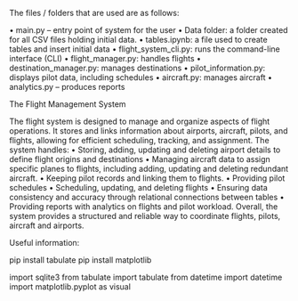 

The files / folders that are used are as follows: 

•	main.py – entry point of system for the user 
•	Data folder: a folder created for all CSV files holding initial data. 
•	tables.ipynb:  a file used to create tables and insert initial data
•	flight_system_cli.py: runs the command-line interface (CLI)
•	flight_manager.py: handles flights
•	destination_manager.py: manages destinations
•	pilot_information.py: displays pilot data, including schedules
•	aircraft.py: manages aircraft 
•	analytics.py – produces reports

The Flight Management System 

The flight system is designed to manage and organize aspects of flight operations. It stores and links information about airports, aircraft, pilots, and flights, allowing for efficient scheduling, tracking, and assignment. The system handles:
•	Storing, adding, updating and deleting airport details to define flight origins and destinations
•	Managing aircraft data to assign specific planes to flights, including adding, updating and deleting redundant aircraft.
•	Keeping pilot records and linking them to flights. 
•	Providing pilot schedules
•	Scheduling, updating, and deleting flights
•	Ensuring data consistency and accuracy through relational connections between tables
•	Providing reports with analytics on flights and pilot workload. 
Overall, the system provides a structured and reliable way to coordinate flights, pilots, aircraft and airports. 

Useful information: 

pip install tabulate
pip install matplotlib

import sqlite3
from tabulate import tabulate 
from datetime import datetime 
import matplotlib.pyplot as visual

